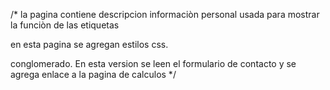 /*
 la pagina contiene descripcion informaciòn personal
 usada para mostrar la funciòn de las etiquetas
 
 en esta pagina se agregan estilos css.

 conglomerado. 
En esta version se leen el formulario de contacto y se agrega enlace a la pagina de 
calculos
 */